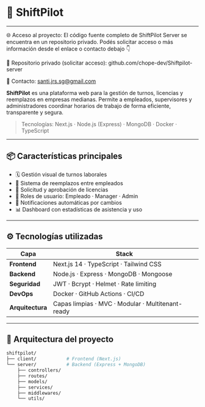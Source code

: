 # 🚀 ShiftPilot

---

🌐 Acceso al proyecto:
El código fuente completo de ShiftPilot Server se encuentra en un repositorio privado.
Podés solicitar acceso o más información desde el enlace o contacto debajo 👇

🔗 Repositorio privado (solicitar acceso): github.com/chope-dev/Shiftpilot-server

📧 Contacto: santi.jrs.sg@gmail.com


**ShiftPilot** es una plataforma web para la gestión de turnos, licencias y reemplazos en empresas medianas. Permite a empleados, supervisores y administradores coordinar horarios de trabajo de forma eficiente, transparente y segura.

> Tecnologías: Next.js · Node.js (Express) · MongoDB · Docker · TypeScript

---

## 📦 Características principales

- 🗓️ Gestión visual de turnos laborales
- 🔁 Sistema de reemplazos entre empleados
- 📝 Solicitud y aprobación de licencias
- 👥 Roles de usuario: Empleado · Manager · Admin
- 🔔 Notificaciones automáticas por cambios
- 📊 Dashboard con estadísticas de asistencia y uso

---

## ⚙️ Tecnologías utilizadas

| Capa | Stack |
|------|-------|
| **Frontend** | Next.js 14 · TypeScript · Tailwind CSS |
| **Backend** | Node.js · Express · MongoDB · Mongoose |
| **Seguridad** | JWT · Bcrypt · Helmet · Rate limiting |
| **DevOps** | Docker · GitHub Actions · CI/CD |
| **Arquitectura** | Capas limpias · MVC · Modular · Multitenant-ready |

---

## 🧱 Arquitectura del proyecto

```bash
shiftpilot/
├── client/           # Frontend (Next.js)
└── server/           # Backend (Express + MongoDB)
    ├── controllers/
    ├── routes/
    ├── models/
    ├── services/
    ├── middlewares/
    └── utils/

